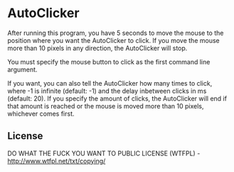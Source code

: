 # AutoClicker
After running this program, you have 5 seconds to move the mouse to the position where you want the AutoClicker to click. If you move the mouse more than 10 pixels in any direction, the AutoClicker will stop.

You must specify the mouse button to click as the first command line argument.

If you want, you can also tell the AutoClicker how many times to click, where -1 is infinite (default: -1) and the delay inbetween clicks in ms (default: 20).
If you specify the amount of clicks, the AutoClicker will end if that amount is reached or the mouse is moved more than 10 pixels, whichever comes first.

## License
DO WHAT THE FUCK YOU WANT TO PUBLIC LICENSE (WTFPL) - http://www.wtfpl.net/txt/copying/
